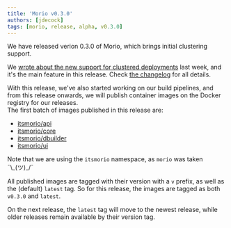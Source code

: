 ```yaml
---
title: 'Morio v0.3.0'
authors: [jdecock]
tags: [morio, release, alpha, v0.3.0]
---
```


We have released verion 0.3.0 of Morio, which brings initial clustering support.

We [wrote about the new support for clustered
deployments](/blog/2024/08/01/clustering-support) last week, and it's the main
feature in this release. Check [the
changelog](https://github.com/certeu/morio/blob/develop/CHANGELOG.md) for all
details.

With this release, we've also started working on our build pipelines, 
and from this release onwards, we will publish container images on the 
Docker registry for our releases.  
The first batch of images published in this release are:

- [itsmorio/api](https://hub.docker.com/repository/docker/itsmorio/api/general)
- [itsmorio/core](https://hub.docker.com/repository/docker/itsmorio/core/general)
- [itsmorio/dbuilder](https://hub.docker.com/repository/docker/itsmorio/dbuilder/general)
- [itsmorio/ui](https://hub.docker.com/repository/docker/itsmorio/ui/general)

Note that we are using the `itsmorio` namespace, as `morio` was taken ¯\\\_(ツ)\_/¯

All published images are tagged with their version with a `v` prefix, as well
as the (default) `latest` tag.
So for this release, the images are tagged as both `v0.3.0` and `latest`. 

On the next release, the `latest` tag will move to the newest release, while
older releases remain available by their version tag.

